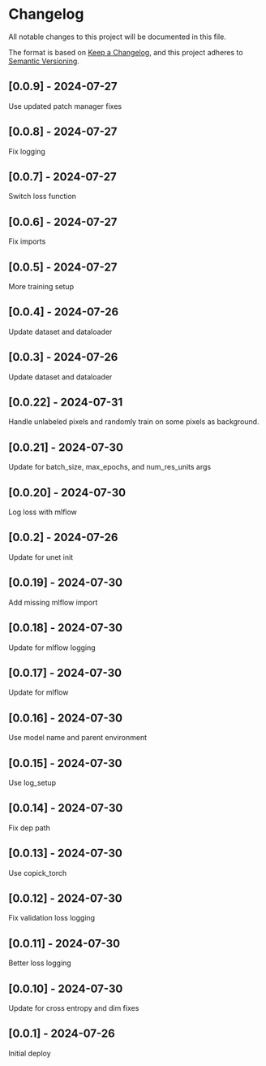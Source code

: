 # Changelog
All notable changes to this project will be documented in this file.

The format is based on [Keep a Changelog](https://keepachangelog.com/en/1.0.0/),
and this project adheres to [Semantic Versioning](https://semver.org/spec/v2.0.0.html).

## [0.0.9] - 2024-07-27
Use updated patch manager fixes

## [0.0.8] - 2024-07-27
Fix logging

## [0.0.7] - 2024-07-27
Switch loss function

## [0.0.6] - 2024-07-27
Fix imports

## [0.0.5] - 2024-07-27
More training setup

## [0.0.4] - 2024-07-26
Update dataset and dataloader

## [0.0.3] - 2024-07-26
Update dataset and dataloader

## [0.0.22] - 2024-07-31
Handle unlabeled pixels and randomly train on some pixels as background.

## [0.0.21] - 2024-07-30
Update for batch_size, max_epochs, and num_res_units args

## [0.0.20] - 2024-07-30
Log loss with mlflow

## [0.0.2] - 2024-07-26
Update for unet init

## [0.0.19] - 2024-07-30
Add missing mlflow import

## [0.0.18] - 2024-07-30
Update for mlflow logging

## [0.0.17] - 2024-07-30
Update for mlflow

## [0.0.16] - 2024-07-30
Use model name and parent environment

## [0.0.15] - 2024-07-30
Use log_setup

## [0.0.14] - 2024-07-30
Fix dep path

## [0.0.13] - 2024-07-30
Use copick_torch

## [0.0.12] - 2024-07-30
Fix validation loss logging

## [0.0.11] - 2024-07-30
Better loss logging

## [0.0.10] - 2024-07-30
Update for cross entropy and dim fixes

## [0.0.1] - 2024-07-26
Initial deploy
